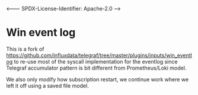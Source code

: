 <--- SPDX-License-Identifier: Apache-2.0 -->

# Win event log

This is a fork of https://github.com/influxdata/telegraf/tree/master/plugins/inputs/win_eventlog to re-use most of the syscall implementation for the eventlog since Telegraf accumulator pattern is bit different from Prometheus/Loki model. 

We also only modify how subscription restart, we continue work where we left it off using a saved file model.

